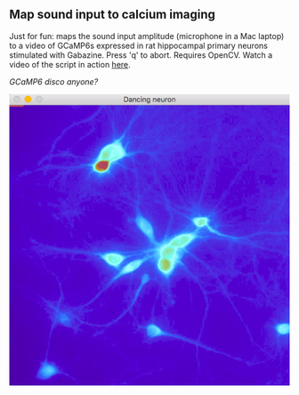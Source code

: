 ## Map sound input to calcium imaging 
Just for fun: maps the sound input amplitude (microphone in a Mac laptop) to a video of GCaMP6s expressed in rat hippocampal primary neurons stimulated with Gabazine. Press 'q' to abort. Requires OpenCV. Watch a video of the script in action [here](https://vimeo.com/144476227). 

*GCaMP6 disco anyone?* 

![GCaMP6](GCaMPdisco.png)


